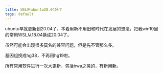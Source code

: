 ```yaml
---
title: WSL用ubuntu20.04好了
tags: default
---
```


ubuntu早就更新到20.04了，本着用新不用旧和时代在发展的想法，把我win10里的常用WSL从18.04换成20.04了。

虽然可能会出现很多莫名的兼容问题，但是先不管那么多。

基因组换成hg38，不再用hg19啦。

所有常用软件进行一次大更新，包括bwa之类的，有新用新。